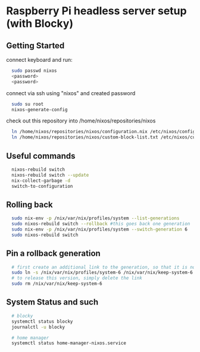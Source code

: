 # Raspberry Pi headless server setup (with Blocky)
## Getting Started
connect keyboard and run:
```bash
  sudo passwd nixos
  <password>
  <password>
```
connect via ssh using "nixos" and created password
```bash
  sudo su root
  nixos-generate-config
```
check out this repository into /home/nixos/repositories/nixos
```bash
  ln /home/nixos/repositories/nixos/configuration.nix /etc/nixos/configuration.nix
  ln /home/nixos/repositories/nixos/custom-block-list.txt /etc/nixos/custom-block-list.txt
```


## Useful commands
```bash
  nixos-rebuild switch
  nixos-rebuild switch --update
  nix-collect-garbage -d
  switch-to-configuration
```

## Rolling back
```bash
  sudo nix-env -p /nix/var/nix/profiles/system --list-generations
  sudo nixos-rebuild switch --rollback #this goes back one generation
  sudo nix-env -p /nix/var/nix/profiles/system --switch-generation 6
  sudo nixos-rebuild switch
```

## Pin a rollback generation
```bash
  # first create an additional link to the generation, so that it is not cleaned up during garbage collection:
  sudo ln -s /nix/var/nix/profiles/system-6 /nix/var/nix/keep-system-6
  # to release this version, simply delete the link
  sudo rm /nix/var/nix/keep-system-6 
```

## System Status and such
```bash
  # blocky
  systemctl status blocky
  journalctl -u blocky

  # home manager
  systemctl status home-manager-nixos.service
```
